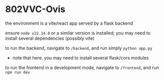 # 802VVC-Ovis

the environment is a vite/react app served by a flask backend

ensure `node v22.14.0` or a similar version is installed; you may need to install several dependencies (possibly vite)

to run the backend, navigate to `/backend`, and run simply `python app.py`
- note that here, you may need to install several flask/cors modules

to run the frontend in a development mode, navigate to `/frontend`, and run `npm run dev`